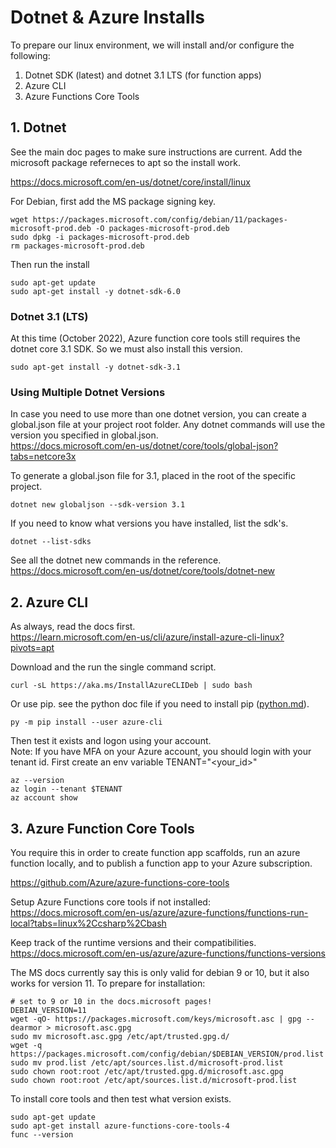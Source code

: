 # Dotnet & Azure Installs
To prepare our linux environment, we will install and/or configure the following:
1. Dotnet SDK (latest) and dotnet 3.1 LTS (for function apps)
2. Azure CLI
3. Azure Functions Core Tools


## 1. Dotnet
See the main doc pages to make sure instructions are current.  Add the microsoft package referneces to apt so the install work.   
  
https://docs.microsoft.com/en-us/dotnet/core/install/linux

For Debian, first add the MS package signing key.
```
wget https://packages.microsoft.com/config/debian/11/packages-microsoft-prod.deb -O packages-microsoft-prod.deb
sudo dpkg -i packages-microsoft-prod.deb
rm packages-microsoft-prod.deb
```
Then run the install
```
sudo apt-get update 
sudo apt-get install -y dotnet-sdk-6.0
```

### Dotnet 3.1 (LTS)
At this time (October 2022), Azure function core tools still requires the dotnet core 3.1 SDK.  So we must also install this version.
```
sudo apt-get install -y dotnet-sdk-3.1
```

### Using Multiple Dotnet Versions
In case you need to use more than one dotnet version, you can create a global.json file at your project root folder.  Any dotnet commands will use the version you specified in global.json.  
https://docs.microsoft.com/en-us/dotnet/core/tools/global-json?tabs=netcore3x

To generate a global.json file for 3.1, placed in the root of the specific project.  
```
dotnet new globaljson --sdk-version 3.1
```

If you need to know what versions you have installed, list the sdk's.
```
dotnet --list-sdks
```
See all the dotnet new commands in the reference.  
https://docs.microsoft.com/en-us/dotnet/core/tools/dotnet-new


## 2. Azure CLI
As always, read the docs first.  
https://learn.microsoft.com/en-us/cli/azure/install-azure-cli-linux?pivots=apt

Download and the run the single command script.
```
curl -sL https://aka.ms/InstallAzureCLIDeb | sudo bash
```
Or use pip. see the python doc file if you need to install pip ([python.md](python.md)).
```
py -m pip install --user azure-cli
```
Then test it exists and logon using your account.  
Note: If you have MFA on your Azure account, you should login with your tenant id. First create an env variable TENANT="<your_id>"  
```
az --version
az login --tenant $TENANT
az account show
```


## 3. Azure Function Core Tools
You require this in order to create function app scaffolds, run an azure function locally, and to publish a function app to your Azure subscription.

https://github.com/Azure/azure-functions-core-tools

Setup Azure Functions core tools if not installed:  
https://docs.microsoft.com/en-us/azure/azure-functions/functions-run-local?tabs=linux%2Ccsharp%2Cbash

Keep track of the runtime versions and their compatibilities.  
https://docs.microsoft.com/en-us/azure/azure-functions/functions-versions

The MS docs currently say this is only valid for debian 9 or 10, but it also works for version 11.  To prepare for installation:
```
# set to 9 or 10 in the docs.microsoft pages!
DEBIAN_VERSION=11
wget -qO- https://packages.microsoft.com/keys/microsoft.asc | gpg --dearmor > microsoft.asc.gpg
sudo mv microsoft.asc.gpg /etc/apt/trusted.gpg.d/
wget -q https://packages.microsoft.com/config/debian/$DEBIAN_VERSION/prod.list
sudo mv prod.list /etc/apt/sources.list.d/microsoft-prod.list
sudo chown root:root /etc/apt/trusted.gpg.d/microsoft.asc.gpg
sudo chown root:root /etc/apt/sources.list.d/microsoft-prod.list
```

To install core tools and then test what version exists.
```
sudo apt-get update
sudo apt-get install azure-functions-core-tools-4
func --version
```
